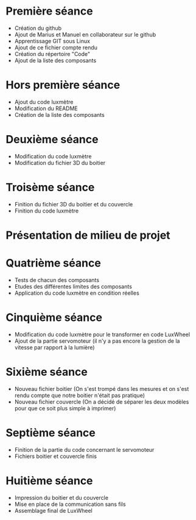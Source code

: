 # Première séance

- Création du github
- Ajout de Marius et Manuel en collaborateur sur le github
- Apprentissage GIT sous Linux
- Ajout de ce fichier compte rendu
- Création du répertoire "Code"
- Ajout de la liste des composants


# Hors première séance 
- Ajout du code luxmètre
- Modification du README
- Création de la liste des composants

# Deuxième séance

- Modification du code luxmètre
- Modification du fichier 3D du boitier

# Troisème séance 

- Finition du fichier 3D du boitier et du couvercle
- Finition du code luxmètre

# Présentation de milieu de projet

# Quatrième séance 

- Tests de chacun des composants
- Etudes des différentes limites des composants
- Application du code luxmètre en condition réelles

# Cinquième séance

- Modification du code luxmètre pour le transformer en code LuxWheel
- Ajout de la partie servomoteur (il n'y a pas encore la gestion de la vitesse par rapport à la lumière)

# Sixième séance 

- Nouveau fichier boitier (On s'est trompé dans les mesures et on s'est rendu compte que notre boitier n'était pas pratique)
- Nouveau fichier couvercle (On a décidé de séparer les deux modèles pour que ce soit plus simple à imprimer)

# Septième séance

- Finition de la partie du code concernant le servomoteur
- Fichiers boitier et couvercle finis

# Huitième séance

- Impression du boitier et du couvercle
- Mise en place de la communication sans fils
- Assemblage final de LuxWheel
